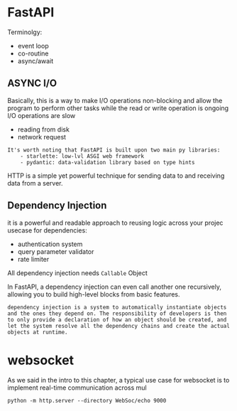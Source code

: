 # FastAPI

Terminolgy:
- event loop
- co-routine
- async/await


<!-- 
scenario:
- person 1 request for DB waits for 10 mins if
- second request comes have to wait


TO SOlve this in python web servers comes  "Web Server Gateway Interface (WSGI)" such as Flask, spawn serveral workers.

Those are sub-process of the web server that are all able to answer request,if one is busy other one will take it.

With asynchronous I/O, a single process won't block when processing a request with a long I/O operation.
While it waits for this operation to finish, it can answer other requests.
When the I/O operation is done, it resumes the request logic and can finally answer the request.

Technically, this is achieved through the concept of an `EVENT LOOP`.

Think of it as a conductor that will manage all the asynchronous tasks you send to it.
When data is available or when the write operation is done for one of those tasks, it'll ping the main program so that it can perform the next operations.

Underneath, it relies upon the OS select and poll calls, which are precisely there to ask for events about I/O operations at the operating system level.

After Intro `async` and `await`. so FastAPI is the successor and leverage paradigm  "Asynchronous Server Gateway Interface (ASGI)"

add `async` to `def` this allow `await` keyword inside it. such async functions are called `COROUTINES`
-->

## ASYNC I/O
Basically, this is a way to make I/O operations non-blocking and allow the program to perform other tasks while the read or write operation is ongoing I/O operations are slow
- reading from disk
- network request

```
It's worth noting that FastAPI is built upon two main py libraries:
    - starlette: low-lvl ASGI web framework 
    - pydantic: data-validation library based on type hints
```

HTTP is a simple yet powerful technique for sending data to and receiving data from a server.


## Dependency Injection
it is a powerful and readable approach to reusing logic across your projec
usecase for dependencies:
- authentication system
- query parameter validator
- rate limiter

All dependency injection needs `Callable` Object

In FastAPI, a dependency injection can even call another one recursively, allowing you to build high-level blocks from basic features.



```
dependency injection is a system to automatically instantiate objects and the ones they depend on. The responsibility of developers is then to only provide a declaration of how an object should be created, and let the system resolve all the dependency chains and create the actual objects at runtime.
```


# websocket
As we said in the intro to this chapter, a typical use case for websocket is to implement real-time communication across mul

```
python -m http.server --directory WebSoc/echo 9000
```

